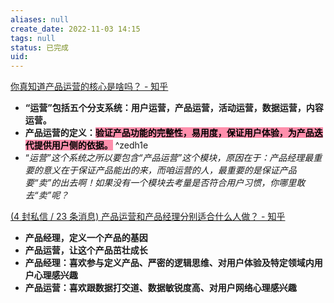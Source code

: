 ```yaml
---
aliases: null
create_date: 2022-11-03 14:15
tags: null
status: 已完成
uid: 
---
```


[你真知道产品运营的核心是啥吗？ - 知乎](https://zhuanlan.zhihu.com/p/25879843)

- **“运营”包括五个分支系统：用户运营，产品运营，活动运营，数据运营，内容运营。**
- **产品运营的定义：<mark style="background: #FF5582A6;">验证产品功能的完整性，易用度，保证用户体验，为产品迭代提供用户侧的依据。</mark>**  ^zedh1e
- “_运营”这个系统之所以要包含“产品运营”这个模块，原因在于：产品经理最重要的意义在于保证产品能出的来，而咱运营的人，最重要的是保证产品要“卖”的出去啊！如果没有一个模块去考量是否符合用户习惯，你哪里敢去“卖”呢？_

[(4 封私信 / 23 条消息) 产品运营和产品经理分别适合什么人做？ - 知乎](https://www.zhihu.com/question/19708490/answer/545038108)

- **产品经理，定义一个产品的基因**
- **产品运营，让这个产品茁壮成长**
- **产品经理：喜欢参与定义产品、严密的逻辑思维、对用户体验及特定领域内用户心理感兴趣**
- **产品运营：喜欢跟数据打交道、数据敏锐度高、对用户网络心理感兴趣**
